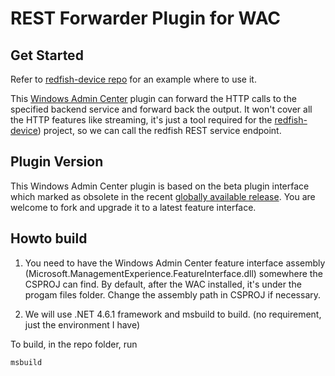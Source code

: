 # REST Forwarder Plugin for WAC

## Get Started
Refer to [redfish-device repo](https://github.com/hongtao-chen/redfish-device) for an example where to use it.

This [Windows Admin Center](https://docs.microsoft.com/en-us/windows-server/manage/windows-admin-center/overview) plugin can forward the HTTP calls to the specified backend service and forward back the output. It won't cover all the HTTP features like streaming, it's just a tool required for the [redfish-device](https://github.com/hongtao-chen/redfish-device)) project, so we can call the redfish REST service endpoint.

## Plugin Version
This Windows Admin Center plugin is based on the beta plugin interface which marked as obsolete in the recent [globally available release](https://cloudblogs.microsoft.com/windowsserver/2018/09/20/windows-admin-center-1809-and-sdk-now-generally-available/). You are welcome to fork and upgrade it to a latest feature interface.

## Howto build
1. You need to have the Windows Admin Center feature interface assembly (Microsoft.ManagementExperience.FeatureInterface.dll) somewhere the CSPROJ can find. By default, after the WAC installed, it's under the progam files folder. Change the assembly path in CSPROJ if necessary.

2. We will use .NET 4.6.1 framework and msbuild to build. (no requirement, just the environment I have)

To build, in the repo folder, run
```cmd
msbuild
```
